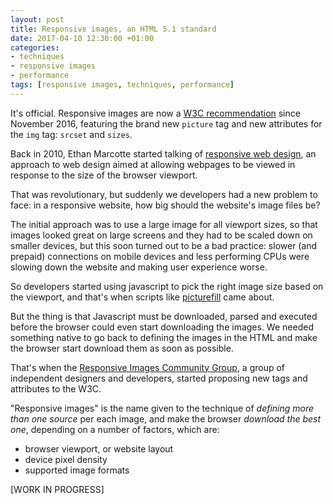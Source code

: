 ```yaml
---
layout: post
title: Responsive images, an HTML 5.1 standard
date: 2017-04-10 12:30:00 +01:00
categories:
- techniques
- responsive images
- performance
tags: [responsive images, techniques, performance]
---
```


It's official. Responsive images are now a [W3C recommendation](https://www.w3.org/TR/html51/) since November 2016, featuring the brand new `picture` tag and new attributes for the `img` tag: `srcset` and `sizes`.

Back in 2010, Ethan Marcotte started talking of [responsive web design](https://alistapart.com/article/responsive-web-design), an approach to web design aimed at allowing webpages to be viewed in response to the size of the browser viewport.

That was revolutionary, but suddenly we developers had a new problem to face: in a responsive website, how big should the website's image files be?

The initial approach was to use a large image for all viewport sizes, so that images looked great on large screens and they had to be scaled down on smaller devices, but this soon turned out to be a bad practice: slower (and prepaid) connections on mobile devices and less performing CPUs were slowing down the website and making user experience worse.

So developers started using javascript to pick the right image size based on the viewport, and that's when scripts like [picturefill](https://github.com/scottjehl/picturefill) came about.

But the thing is that Javascript must be downloaded, parsed and executed before the browser could even start downloading the images. We needed something native to go back to defining the images in the HTML and make the browser start download them as soon as possible.

That's when the [Responsive Images Community Group](http://ricg.io/), a group of independent designers and developers, started proposing new tags and attributes to the W3C. 

"Responsive images" is the name given to the technique of *defining more than one source* per each image, and make the browser *download the best one*, depending on a number of factors, which are:

* browser viewport, or website layout
* device pixel density
* supported image formats

[WORK IN PROGRESS]
